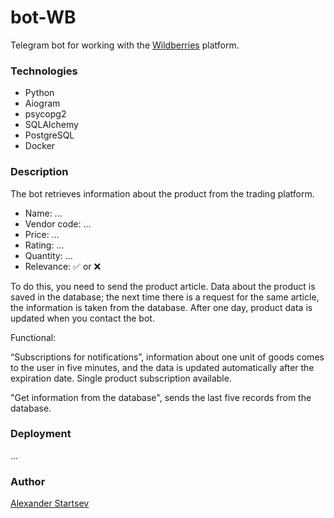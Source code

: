 # bot-WB
Telegram bot for working with the [Wildberries](https://www.wildberries.ru/) platform.

### Technologies
- Python
- Aiogram
- psycopg2
- SQLAlchemy
- PostgreSQL
- Docker

### Description
The bot retrieves information about the product from the trading platform.

- Name:   ...
- Vendor code:   ...
- Price: ...
- Rating:   ...
- Quantity:   ...
- Relevance: ✅ or ❌

To do this, you need to send the product article. Data about the product is saved in the database; the next time there is a request for the same article, the information is taken from the database. After one day, product data is updated when you contact the bot.

Functional:

“Subscriptions for notifications”, information about one unit of goods comes to the user in five minutes, and the data is updated automatically after the expiration date. Single product subscription available.

"Get information from the database", sends the last five records from the database.

### Deployment
...

### Author
[Alexander Startsev](https://github.com/aleksanderstartsev1984)

